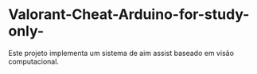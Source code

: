 # Valorant-Cheat-Arduino-for-study-only-
Este projeto implementa um sistema de aim assist baseado em visão computacional.
